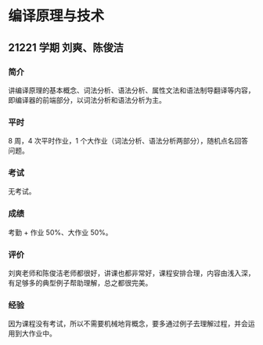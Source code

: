 # 编译原理与技术

## 21221 学期 刘爽、陈俊洁

### 简介

讲编译原理的基本概念、词法分析、语法分析、属性文法和语法制导翻译等内容，即编译器的前端部分，以词法分析和语法分析为主。

### 平时

8 周，4 次平时作业，1 个大作业（词法分析、语法分析两部分），随机点名回答问题。

### 考试

无考试。

### 成绩

考勤 + 作业 50%、大作业 50%。

### 评价

刘爽老师和陈俊洁老师都很好，讲课也都非常好，课程安排合理，内容由浅入深，有足够多的典型例子帮助理解，总之都很完美。

### 经验

因为课程没有考试，所以不需要机械地背概念，要多通过例子去理解过程，并会运用到大作业中。

